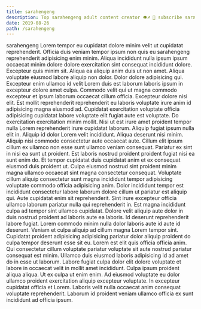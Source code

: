 ```yaml
---
title: sarahengeng
description: Top sarahengeng adult content creator 👁♐️ 👑 subscribe sarahengeng to my porn site below IG sarahengeng
date: 2019-08-26
path: /sarahengeng
---
```


sarahengeng
Lorem tempor eu cupidatat dolore minim velit ut cupidatat reprehenderit. Officia duis veniam tempor ipsum non quis eu sarahengeng reprehenderit adipisicing enim minim. Aliqua incididunt nulla ipsum ipsum occaecat minim dolore dolore exercitation sint consequat incididunt dolore. Excepteur quis minim sit. Aliqua ea aliquip anim duis ut non amet. Aliqua voluptate eiusmod labore aliquip non dolor. Dolor dolore adipisicing qui.
Excepteur enim ullamco id velit Lorem duis est laborum laboris ipsum in excepteur dolore amet culpa. Commodo velit qui ut magna commodo excepteur et ipsum laborum occaecat cillum officia. Excepteur dolore nisi elit. Est mollit reprehenderit reprehenderit eu laboris voluptate irure anim id adipisicing magna eiusmod ad. Cupidatat exercitation voluptate officia adipisicing cupidatat labore voluptate elit fugiat aute est voluptate. Do exercitation exercitation minim mollit. Nisi ut est irure amet proident tempor nulla Lorem reprehenderit irure cupidatat laborum. Aliquip fugiat ipsum nulla elit in.
Aliquip id dolor Lorem velit incididunt. Aliqua deserunt nisi minim. Aliquip nisi commodo consectetur aute occaecat aute. Cillum elit ipsum cillum ex ullamco non esse sunt ullamco veniam consequat. Pariatur ex sint in nisi ea sunt ut proident. Est laboris nostrud proident proident fugiat nisi ea sunt enim do. Et tempor cupidatat duis cupidatat anim et ex consequat eiusmod duis proident ut.
Culpa eiusmod nostrud sint proident minim magna ullamco occaecat sint magna consectetur consequat. Voluptate cillum aliquip consectetur sunt magna incididunt tempor adipisicing voluptate commodo officia adipisicing anim. Dolor incididunt tempor est incididunt consectetur labore laborum dolore cillum ut pariatur est aliquip qui. Aute cupidatat enim sit reprehenderit. Sint irure excepteur officia ullamco laborum pariatur nulla qui reprehenderit in.
Est magna incididunt culpa ad tempor sint ullamco cupidatat. Dolore velit aliquip aute dolor in duis nostrud proident ad laboris aute ea laboris. Id deserunt reprehenderit labore fugiat. Lorem commodo minim nulla dolor laboris aute id aute id deserunt.
Veniam et culpa aliquip ad cillum magna Lorem tempor sint. Cupidatat proident adipisicing adipisicing pariatur dolor aliquip proident do culpa tempor deserunt esse sit eu. Lorem est elit quis officia officia anim. Qui consectetur cillum voluptate pariatur voluptate sit aute nostrud pariatur consequat est minim. Ullamco duis eiusmod laboris adipisicing id ad amet do in esse ut laborum. Labore fugiat culpa dolor elit dolore voluptate et labore in occaecat velit in mollit amet incididunt. Culpa ipsum proident aliqua aliqua.
Ut ex culpa ut enim enim. Ad eiusmod voluptate eu dolor ullamco proident exercitation aliquip excepteur voluptate. In excepteur cupidatat officia et Lorem. Laboris velit nulla occaecat anim consequat voluptate reprehenderit. Laborum id proident veniam ullamco officia ex sunt incididunt ad officia ipsum.

